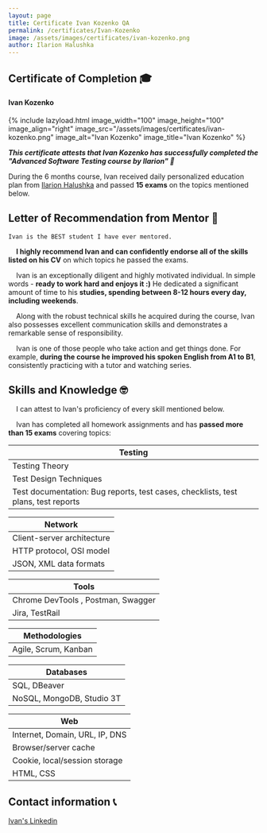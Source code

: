 ```yaml
---
layout: page
title: Certificate Ivan Kozenko QA
permalink: /certificates/Ivan-Kozenko
image: /assets/images/certificates/ivan-kozenko.png
author: Ilarion Halushka
---
```


## Certificate of Completion 🎓

#### Ivan Kozenko

{% include lazyload.html image_width="100" image_height="100" image_align="right" image_src="/assets/images/certificates/ivan-kozenko.png" image_alt="Ivan Kozenko" image_title="Ivan Kozenko" %}

***This certificate attests that Ivan Kozenko has successfully completed the "Advanced Software Testing course by Ilarion" 🎉***

During the 6 months course, Ivan received daily personalized education plan from
<a target="_blank" href="/about">Ilarion Halushka</a>
and passed **15 exams** on the topics mentioned below.


## Letter of Recommendation from Mentor 📜

`Ivan is the BEST student I have ever mentored.`

&nbsp;&nbsp;&nbsp; **I highly recommend Ivan and can confidently endorse all of the skills listed on his CV** on which topics he passed the exams.

&nbsp;&nbsp;&nbsp; Ivan is an exceptionally diligent and highly motivated individual. In simple words - **ready to work hard and enjoys it :)**
He dedicated a significant amount of time to his **studies, spending between 8-12 hours every day, including weekends**.

&nbsp;&nbsp;&nbsp; Along with the robust technical skills he acquired during the course, 
Ivan also possesses excellent communication skills and demonstrates a remarkable sense of responsibility.

&nbsp;&nbsp;&nbsp; Ivan is one of those people who take action and get things done.
For example, **during the course he improved his spoken English from A1 to B1**, consistently practicing with a tutor and watching series.


## Skills and Knowledge 🤓

&nbsp;&nbsp;&nbsp; I can attest to Ivan's proficiency of every skill mentioned below.

&nbsp;&nbsp;&nbsp; Ivan has completed all homework assignments and has **passed more than 15 exams** covering topics:

Testing |
--- |
Testing Theory |
Test Design Techniques |
Test documentation: Bug reports, test cases, checklists, test plans, test reports |

Network |
--- |
Client-server architecture |
HTTP protocol, OSI model |
JSON, XML data formats |

Tools |
--- |
Chrome DevTools , Postman, Swagger |
Jira, TestRail |

Methodologies |
--- |
Agile, Scrum, Kanban |

Databases |
--- |
SQL, DBeaver |
NoSQL, MongoDB, Studio 3T |

Web |
--- |
Internet, Domain, URL, IP, DNS |
Browser/server cache |
Cookie, local/session storage |
HTML, CSS |


## Contact information 📞

<a target="_blank" rel="noreferrer" href="https://www.linkedin.com/in/ivan-kozenko-qa/" title="Ivan's Linkedin">Ivan's Linkedin <i class="fa fa-1x fa-linkedin-square"></i></a>






